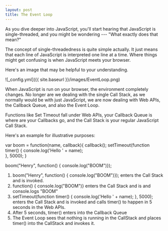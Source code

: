 ```yaml
---
layout: post
title: The Event Loop
---
```


As you dive deeper into JavaScript, you'll start hearing that JavaScript is single-threaded, and you might be wondering --- "What exactly does that mean?"

The concept of single-threadedness is quite simple actually. It just means that each line of JavaScript is interpreted one line at a time. Where things might get confusing is when JavaScript meets your browser.

Here's an image that may be helpful to your understanding.

![_config.yml]({{ site.baseurl }}/images/EventLoop.png)

When JavaScript is run on your browser, the environment completely changes. No longer are we dealing with the single Call Stack, as we normally would be with just JavaScript, we are now dealing with Web APIs, the Callback Queue, and also the Event Loop.

Functions like Set Timeout fall under Web APIs, your Callback Queue is where are your Callbacks go, and the Call Stack is your regular JavaScript Call Stack.

Here's an example for illustrative purposes:

var boom = function(name, callback){
    callback();
    setTimeout(function timer() {
        console.log('Hello ' + name);    
    }, 5000);
}

boom("Henry", function() { console.log("BOOM")});

1. boom("Henry", function() { console.log("BOOM")}); enters the Call Stack and is invoked.
2. function() { console.log("BOOM")} enters the Call Stack and is and console.logs "BOOM"
3. setTimeout(function timer() { console.log('Hello ' + name); }, 5000); enters the Call Stack and is invoked and calls timer() to happen in 5 seconds in the Web APIs.
4. After 5 seconds, timer() enters into the Callback Queue
5. The Event Loop sees that nothing is running in the CallStack and places timer() into the CallStack and invokes it.